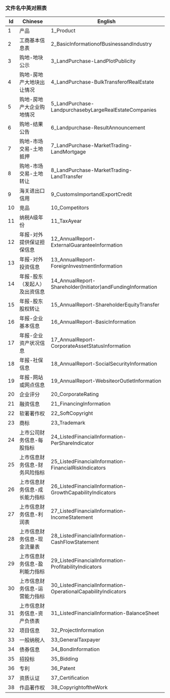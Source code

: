 ### 文件名中英对照表

|Id|Chinese|English|
|-------------|-------------|-----|
|1|产品|1_Product|
|2|工商基本信息表|2_BasicInformationofBusinessandIndustry|
|3|购地-地块公示|3_LandPurchase-LandPlotPublicity|
|4|购地-房地产大地块出让情况|4_LandPurchase-BulkTransferofRealEstate|
|5|购地-房地产大企业购地情况|5_LandPurchase-LandpurchasebyLargeRealEstateCompanies|
|6|购地-结果公告|6_Landpurchase-ResultAnnouncement|
|7|购地-市场交易-土地抵押|7_LandPurchase-MarketTrading-LandMortgage|
|8|购地-市场交易-土地转让|8_LandPurchase-MarketTrading-LandTransfer|
|9|海关进出口信用|9_CustomsImportandExportCredit|
|10|竞品|10_Competitors|
|11|纳税A级年份|11_TaxAyear|
|12|年报-对外提供保证担保信息|12_AnnualReport-ExternalGuaranteeInformation|
|13|年报-对外投资信息|13_AnnualReport-ForeignInvestmentInformation|
|14|年报-股东（发起人）及出资信息|14_AnnualReport-Shareholder(Initiator)andFundingInformation|
|15|年报-股东股权转让|15_AnnualReport-ShareholderEquityTransfer|
|16|年报-企业基本信息|16_AnnualReport-BasicInformation|
|17|年报-企业资产状况信息|17_AnnualReport-CorporateAssetStatusInformation|
|18|年报-社保信息|18_AnnualReport-SocialSecurityInformation|
|19|年报-网站或网点信息|19_AnnualReport-WebsiteorOutletInformation|
|20|企业评分|20_CorporateRating|
|21|融资信息|21_FinancingInformation|
|22|软著著作权|22_SoftCopyright|
|23|商标|23_Trademark|
|24|上市公司财务信息-每股指标|24_ListedFinancialInformation-PerShareIndicator|
|25|上市信息财务信息-财务风险指标|25_ListedFinancialInformation-FinancialRiskIndicators|
|26|上市信息财务信息-成长能力指标|26_ListedFinancialInformation-GrowthCapabilityIndicators|
|27|上市信息财务信息-利润表|27_ListedFinancialInformation-IncomeStatement|
|28|上市信息财务信息-现金流量表|28_ListedFinancialInformation-CashFlowStatement|
|29|上市信息财务信息-盈利能力指标|29_ListedFinancialInformation-ProfitabilityIndicators|
|30|上市信息财务信息-运营能力指标|30_ListedFinancialInformation-OperationalCapabilityIndicators|
|31|上市信息财务信息-资产负债表|31_ListedFinancialInformation-BalanceSheet|
|32|项目信息|32_ProjectInformation|
|33|一般纳税人|33_GeneralTaxpayer|
|34|债券信息|34_BondInformation|
|35|招投标|35_Bidding|
|36|专利|36_Patent|
|37|资质认证|37_Certification|
|38|作品著作权|38_CopyrightoftheWork|